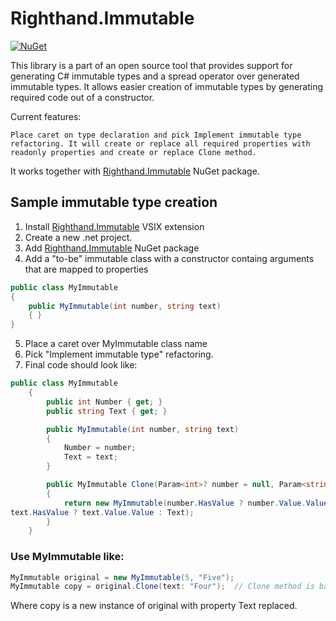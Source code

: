 # Righthand.Immutable

[![NuGet](https://img.shields.io/nuget/v/Righthand.Immutable.svg)](https://www.nuget.org/packages/Righthand.Immutable)

This library is a part of an open source tool that provides support for generating C# immutable types and a spread operator over generated immutable types. It allows easier creation of immutable types by generating required code out of a constructor.

Current features:

    Place caret on type declaration and pick Implement immutable type refactoring. It will create or replace all required properties with readonly properties and create or replace Clone method. 

It works together with [Righthand.Immutable](https://www.nuget.org/packages/Righthand.Immutable) NuGet package.

## Sample immutable type creation

1. Install [Righthand.Immutable](https://marketplace.visualstudio.com/items?itemName=MihaMarkic.RighthandImmutable) VSIX extension
1. Create a new .net project.  
1. Add [Righthand.Immutable](https://www.nuget.org/packages/Righthand.Immutable) NuGet package
1. Add a "to-be" immutable class with a constructor containg arguments that are mapped to properties
```csharp
public class MyImmutable
{
    public MyImmutable(int number, string text)
    { }
}
```
5. Place a caret over MyImmutable class name
6. Pick "Implement immutable type" refactoring.
7. Final code should look like:
```csharp
public class MyImmutable
    {
        public int Number { get; }
        public string Text { get; }

        public MyImmutable(int number, string text)
        {
            Number = number;
            Text = text;
        }

        public MyImmutable Clone(Param<int>? number = null, Param<string>? text = null)
        {
            return new MyImmutable(number.HasValue ? number.Value.Value : Number,
text.HasValue ? text.Value.Value : Text);
        }
    }
```

### Use MyImmutable like:
```csharp
MyImmutable original = new MyImmutable(5, "Five");
MyImmutable copy = original.Clone(text: "Four");  // Clone method is basically a spread operator over MyImmutable
```
Where copy is a new instance of original with property Text replaced.
